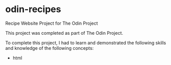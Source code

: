 # odin-recipes
Recipe Website Project for The Odin Project

This project was completed as part of The Odin Project. 

To complete this project, I had to learn and demonstrated the following skills and knowledge of the following concepts:
* html
